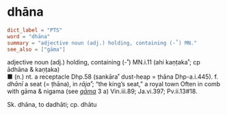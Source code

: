 # dhāna

``` toml
dict_label = "PTS"
word = "dhāna"
summary = "adjective noun (adj.) holding, containing (-˚) MN."
see_also = ["gāma"]
```

adjective noun (adj.) holding, containing (\-˚) MN.i.11 (ahi kaṇṭaka˚; cp ādhāna & kaṇṭaka)  
■ (n.) nt. a receptacle Dhp.58 (sankāra˚ dust\-heap = ṭhāna Dhp\-a.i.445). f. *dhānī* a seat (= ṭhāna), in *rāja˚*; “the king’s seat,” a royal town Often in comb with gāma & nigama (see *[gāma](gāma.md)* 3 a) Vin.iii.89; Ja.vi.397; Pv.ii.13#18.

Sk. dhāna, to dadhāti; cp. dhātu


